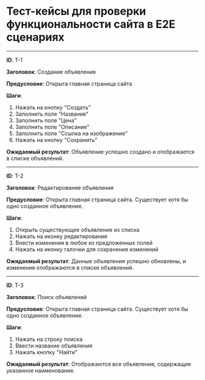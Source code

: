 # **Тест-кейсы для проверки функциональности сайта в E2E сценариях** 

---

**ID**: T-1

**Заголовок**: Создание объявления

**Предусловие**: Открыта главная страница сайта

**Шаги**: 

1.   Нажать на кнопку "Создать"
2.   Заполнить поле "Название"
3.   Заполнить поле "Цена"
4.   Заполнить поле "Описание"
5.   Заполнить поле "Ссылка на изображение" 
3.   Нажать на кнопку "Сохранить"

**Ожидаемый результат**: Объявление успешно создано и отображается в списке объявлений.

---

**ID**: T-2

**Заголовок**: Редактирование объявления

**Предусловие**: Открыта главная страница сайта. Существует хотя бы одно созданное объявление.

**Шаги**: 

1.   Открыть существующее объявление из списка
2.   Нажать на иконку редактирования
3.   Внести изменения в любое из предложенных полей  
3.   Нажать на иконку галочки для сохранения изменений

**Ожидаемый результат**: Данные объявления успешно обновлены, и изменения отображаются в списке объявлений.

---

**ID**: T-3

**Заголовок**: Поиск объявлений

**Предусловие**: Открыта главная страница сайта. Существует хотя бы одно созданное объявление.

**Шаги**: 

1.   Нажать на строку поиска
2.   Ввести название объявления
3.   Нажать кнопку "Найти"

**Ожидаемый результат**: Отображаются все объявления, содержащие указанное наименование.